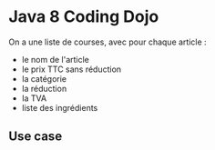 # Java 8 Coding Dojo

On a une liste de courses, avec pour chaque article :
* le nom de l'article
* le prix TTC sans réduction
* la catégorie
* la réduction
* la TVA
* liste des ingrédients

## Use case
